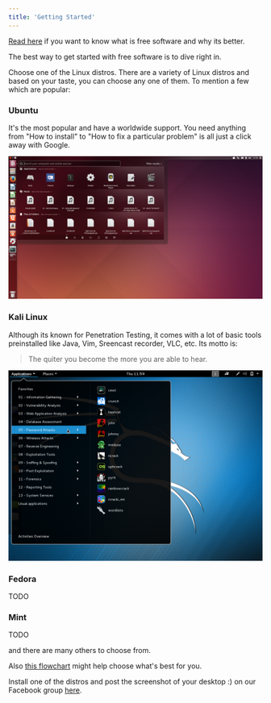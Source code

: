 ```yaml
---
title: 'Getting Started'
---
```


[Read here](http://www.fsf.org/about/what-is-free-software) if you want to know what is free software and why its better.

The best way to get started with free software is to dive right in.

Choose one of the Linux distros. There are a variety of Linux distros and based on your taste, you can choose any one of them. To mention a few which are popular:

### Ubuntu

It's the most popular and have a worldwide support. You need anything from "How to install" to "How to fix a particular problem" is all just a click away with Google.

![](ubuntu14.04-unity.png)


### Kali Linux

Although its known for Penetration Testing, it comes with a lot of basic tools preinstalled like Java, Vim, Sreencast recorder, VLC, etc. Its motto is:

> The quiter you become the more you are able to hear.


![](kali-linux-2-menu-100608471-orig.png)

### Fedora

TODO

### Mint

TODO

and there are many others to choose from.

Also [this flowchart](http://www.linuxtrainingacademy.com/wp-content/uploads/2015/01/choosing-a-linux-distro.jpg) might help choose what's best for you.

Install one of the distros and post the screenshot of your desktop :) on our Facebook group [here](https://www.facebook.com/groups/glugnith/).



